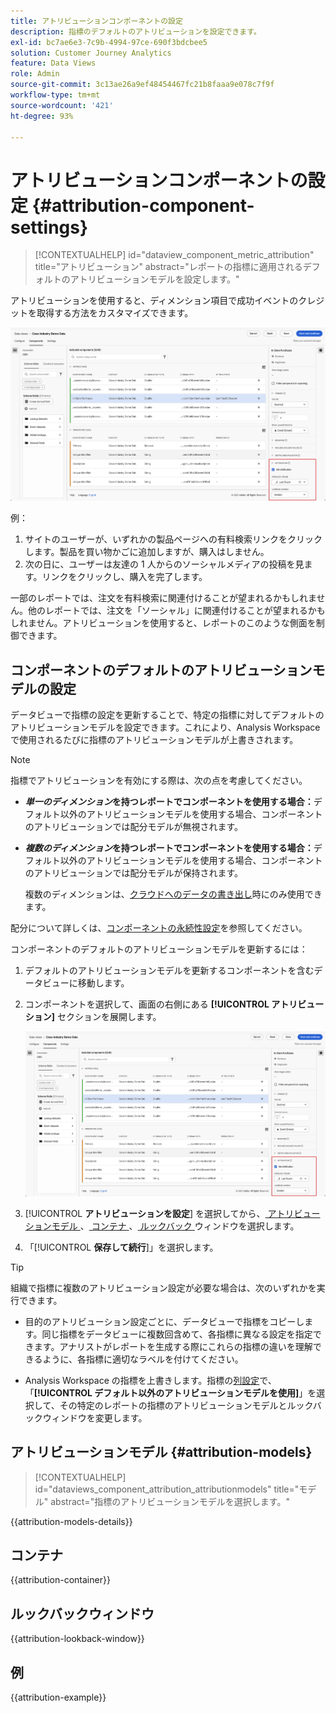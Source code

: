 ```yaml
---
title: アトリビューションコンポーネントの設定
description: 指標のデフォルトのアトリビューションを設定できます。
exl-id: bc7ae6e3-7c9b-4994-97ce-690f3bdcbee5
solution: Customer Journey Analytics
feature: Data Views
role: Admin
source-git-commit: 3c13ae26a9ef48454467fc21b8faaa9e078c7f9f
workflow-type: tm+mt
source-wordcount: '421'
ht-degree: 93%

---
```


# アトリビューションコンポーネントの設定 {#attribution-component-settings}

<!-- markdownlint-disable MD034 -->

>[!CONTEXTUALHELP]
>id="dataview_component_metric_attribution"
>title="アトリビューション"
>abstract="レポートの指標に適用されるデフォルトのアトリビューションモデルを設定します。"

<!-- markdownlint-enable MD034 -->


アトリビューションを使用すると、ディメンション項目で成功イベントのクレジットを取得する方法をカスタマイズできます。

![「アトリビューションを設定」オプションをハイライト表示するデータビューウィンドウ](../assets/attribution-settings.png)

例：

1. サイトのユーザーが、いずれかの製品ページへの有料検索リンクをクリックします。製品を買い物かごに追加しますが、購入はしません。
2. 次の日に、ユーザーは友達の 1 人からのソーシャルメディアの投稿を見ます。リンクをクリックし、購入を完了します。

一部のレポートでは、注文を有料検索に関連付けることが望まれるかもしれません。他のレポートでは、注文を「ソーシャル」に関連付けることが望まれるかもしれません。アトリビューションを使用すると、レポートのこのような側面を制御できます。

## コンポーネントのデフォルトのアトリビューションモデルの設定

データビューで指標の設定を更新することで、特定の指標に対してデフォルトのアトリビューションモデルを設定できます。これにより、Analysis Workspaceで使用されるたびに指標のアトリビューションモデルが上書きされます。

>[!NOTE]
>
>指標でアトリビューションを有効にする際は、次の点を考慮してください。
>
>* ***単一のディメンション*を持つレポートでコンポーネントを使用する場合：**&#x200B;デフォルト以外のアトリビューションモデルを使用する場合、コンポーネントのアトリビューションでは配分モデルが無視されます。
>
>* ***複数のディメンション*を持つレポートでコンポーネントを使用する場合：**&#x200B;デフォルト以外のアトリビューションモデルを使用する場合、コンポーネントのアトリビューションでは配分モデルが保持されます。
>
>   複数のディメンションは、[クラウドへのデータの書き出し](/help/analysis-workspace/export/export-cloud.md)時にのみ使用できます。
>
> 配分について詳しくは、[コンポーネントの永続性設定](/help/data-views/component-settings/persistence.md)を参照してください。

コンポーネントのデフォルトのアトリビューションモデルを更新するには：

1. デフォルトのアトリビューションモデルを更新するコンポーネントを含むデータビューに移動します。

1. コンポーネントを選択して、画面の右側にある **[!UICONTROL アトリビューション]** セクションを展開します。

   ![「アトリビューションを設定」オプションをハイライト表示するデータビューウィンドウ](../assets/attribution-settings.png)

1. [!UICONTROL **アトリビューションを設定**] を選択してから、[ アトリビューションモデル ](#attribution-models)、[ コンテナ ](#container)、[ ルックバック ](#lookback-window) ウィンドウを選択します。



1. 「[!UICONTROL **保存して続行**]」を選択します。

>[!TIP]
>
>組織で指標に複数のアトリビューション設定が必要な場合は、次のいずれかを実行できます。
>
> * 目的のアトリビューション設定ごとに、データビューで指標をコピーします。同じ指標をデータビューに複数回含めて、各指標に異なる設定を指定できます。アナリストがレポートを生成する際にこれらの指標の違いを理解できるように、各指標に適切なラベルを付けてください。
>
> * Analysis Workspace の指標を上書きします。指標の[列設定](/help/analysis-workspace/visualizations/freeform-table/column-row-settings/column-settings.md)で、「**[!UICONTROL デフォルト以外のアトリビューションモデルを使用]**」を選択して、その特定のレポートの指標のアトリビューションモデルとルックバックウィンドウを変更します。

## アトリビューションモデル {#attribution-models}

<!-- markdownlint-disable MD034 -->

>[!CONTEXTUALHELP]
>id="dataviews_component_attribution_attributionmodels"
>title="モデル"
>abstract="指標のアトリビューションモデルを選択します。"

<!-- markdownlint-enable MD034 -->

{{attribution-models-details}}

## コンテナ

{{attribution-container}}

## ルックバックウィンドウ

{{attribution-lookback-window}}

## 例

{{attribution-example}}

